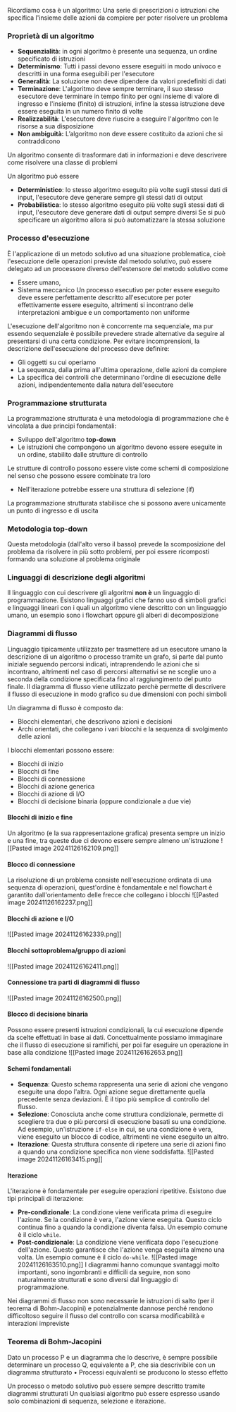 Ricordiamo cosa è un algoritmo:
Una serie di prescrizioni o istruzioni che specifica l'insieme delle azioni da compiere per poter risolvere un problema
### Proprietà di un algoritmo
- **Sequenzialità**: in ogni algoritmo è presente una sequenza, un ordine specificato di istruzioni
- **Determinismo**: Tutti i passi devono essere eseguiti in modo univoco e descritti in una forma eseguibili per l'esecutore
- **Generalità**: La soluzione non deve dipendere da valori predefiniti di dati
- **Terminazione**: L'algoritmo deve sempre terminare, il suo stesso esecutore deve terminare in tempo finito per ogni insieme di valore di ingresso e l'insieme (finito) di istruzioni, infine la stessa istruzione deve essere eseguita in un numero finito di volte
- **Realizzabilità**: L'esecutore deve riuscire a eseguire l'algoritmo con le risorse a sua disposizione
- **Non ambiguità:** L’algoritmo non deve essere costituito da azioni che si contraddicono


Un algoritmo consente di trasformare dati in informazioni e deve descrivere come risolvere una classe di problemi

Un algoritmo può essere
- **Deterministico**: lo stesso algoritmo eseguito più volte sugli stessi dati di input, l'esecutore deve generare sempre gli stessi dati di output
 - **Probabilistica**: lo stesso algoritmo eseguito più volte sugli stessi dati di input, l'esecutore deve generare dati di output sempre diversi
Se si può specificare un algoritmo allora si può automatizzare la stessa soluzione
### Processo d'esecuzione
È l'applicazione di un metodo solutivo ad una situazione problematica, cioè l'esecuzione delle operazioni previste dal metodo solutivo, può essere delegato ad un processore diverso dell'estensore del metodo solutivo come
- Essere umano,
- Sistema meccanico
Un processo esecutivo per poter essere eseguito deve essere perfettamente descritto all'esecutore per poter effettivamente essere eseguito, altrimenti si incontrano delle interpretazioni ambigue e un comportamento non uniforme

L'esecuzione dell'algoritmo non è concorrente ma sequenziale, ma pur essendo sequenziale è possibile prevedere strade alternative da seguire al presentarsi di una certa condizione.
Per evitare incomprensioni, la descrizione dell'esecuzione del processo deve definire:
- Gli oggetti su cui operiamo 
- La sequenza, dalla prima all'ultima operazione, delle azioni da compiere
- La specifica dei controlli che determinano l'ordine di esecuzione delle azioni, indipendentemente dalla natura dell'esecutore
### Programmazione strutturata
La programmazione strutturata è una metodologia di programmazione che è vincolata a due principi fondamentali:
- Sviluppo dell'algoritmo **top-down**
- Le istruzioni che compongono un algoritmo devono essere eseguite in un ordine, stabilito dalle strutture di controllo

Le strutture di controllo possono essere viste come schemi di composizione nel senso che possono essere combinate tra loro
- Nell'iterazione potrebbe essere una struttura di selezione (if)

La programmazione strutturata stabilisce che si possono avere unicamente un punto di ingresso e di uscita
### Metodologia top-down 
Questa metodologia (dall'alto verso il basso) prevede la scomposizione del problema da risolvere in più sotto problemi, per poi essere ricomposti formando una soluzione al problema originale
### Linguaggi di descrizione degli algoritmi
Il linguaggio con cui descrivere gli algoritmi **non è** un linguaggio di programmazione.
Esistono linguaggi grafici che fanno uso di simboli grafici e linguaggi lineari con i quali un algoritmo viene descritto con un linguaggio umano, un esempio sono i flowchart oppure gli alberi di decomposizione
### Diagrammi di flusso
Linguaggio tipicamente utilizzato per trasmettere ad un esecutore umano la descrizione di un algoritmo o processo tramite un grafo, si parte dal punto iniziale seguendo percorsi indicati, intraprendendo le azioni che si incontrano, altrimenti nel caso di percorsi alternativi se ne sceglie uno a seconda della condizione specificata fino al raggiungimento del punto finale.
Il diagramma di flusso viene utilizzato perchè permette di descrivere il flusso di esecuzione in modo grafico su due dimensioni con pochi simboli

Un diagramma di flusso è composto da:
- Blocchi elementari, che descrivono azioni e decisioni
- Archi orientati, che collegano i vari blocchi e la sequenza di svolgimento delle azioni

I blocchi elementari possono essere:
- Blocchi di inizio
- Blocchi di fine
- Blocchi di connessione
- Blocchi di azione generica
- Blocchi di azione di I/O
- Blocchi di decisione binaria (oppure condizionale a due vie)
#### Blocchi di inizio e fine
Un algoritmo (e la sua rappresentazione grafica) presenta sempre un inizio e una fine, tra queste due ci devono essere sempre almeno un'istruzione
![[Pasted image 20241126162109.png]]
#### Blocco di connessione
La risoluzione di un problema consiste nell'esecuzione ordinata di una sequenza di operazioni, quest'ordine è fondamentale e nel flowchart è garantito dall'orientamento delle frecce che collegano i blocchi
![[Pasted image 20241126162237.png]]
#### Blocchi di azione e I/O
![[Pasted image 20241126162339.png]]
#### Blocchi sottoproblema/gruppo di azioni 
![[Pasted image 20241126162411.png]]
#### Connessione tra parti di diagrammi di flusso
![[Pasted image 20241126162500.png]]
#### Blocco di decisione binaria
Possono essere presenti istruzioni condizionali, la cui esecuzione dipende da scelte effettuati in base ai dati.
Concettualmente possiamo immaginare che il flusso di esecuzione si ramifichi, per poi far eseguire un operazione in base alla condizione
![[Pasted image 20241126162653.png]]
#### Schemi fondamentali
- **Sequenza**: Questo schema rappresenta una serie di azioni che vengono eseguite una dopo l'altra. Ogni azione segue direttamente quella precedente senza deviazioni. È il tipo più semplice di controllo del flusso.
- **Selezione**: Conosciuta anche come struttura condizionale, permette di scegliere tra due o più percorsi di esecuzione basati su una condizione. Ad esempio, un'istruzione `if-else` in cui, se una condizione è vera, viene eseguito un blocco di codice, altrimenti ne viene eseguito un altro.
- **Iterazione**: Questa struttura consente di ripetere una serie di azioni fino a quando una condizione specifica non viene soddisfatta.
![[Pasted image 20241126163415.png]]
#### Iterazione
L'iterazione è fondamentale per eseguire operazioni ripetitive. Esistono due tipi principali di iterazione:
- **Pre-condizionale**: La condizione viene verificata prima di eseguire l'azione. Se la condizione è vera, l'azione viene eseguita. Questo ciclo continua fino a quando la condizione diventa falsa. Un esempio comune è il ciclo `while`.
- **Post-condizionale**: La condizione viene verificata dopo l'esecuzione dell'azione. Questo garantisce che l'azione venga eseguita almeno una volta. Un esempio comune è il ciclo `do-while`.
![[Pasted image 20241126163510.png]]
I diagrammi hanno comunque svantaggi molto importanti, sono ingombranti e difficili da seguire, non sono naturalmente strutturati e sono diversi dal linguaggio di programmazione.

Nei diagrammi di flusso non sono necessarie le istruzioni di salto (per il teorema di Bohm-Jacopini) e potenzialmente dannose perché rendono difficoltoso seguire il flusso del controllo con scarsa modificabilità e interazioni impreviste
### Teorema di Bohm-Jacopini
Dato un processo P e un diagramma che lo descrive, è sempre possibile determinare un processo Q, equivalente a P, che sia descrivibile con un diagramma strutturato
	• Processi equivalenti se producono lo stesso effetto

Un processo o metodo solutivo può essere sempre descritto tramite diagrammi strutturati
Un qualsiasi algoritmo può essere espresso usando solo combinazioni di sequenza,
selezione e iterazione.


